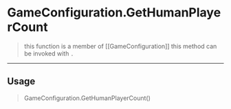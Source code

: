 # GameConfiguration.GetHumanPlayerCount
> this function is a member of [[GameConfiguration]]
> this method can be invoked with `.`
-----
## Usage
> GameConfiguration.GetHumanPlayerCount()
